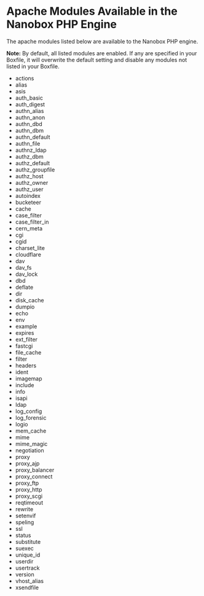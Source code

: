 # Apache Modules Available in the Nanobox PHP Engine
The apache modules listed below are available to the Nanobox PHP engine.

**Note:** By default, all listed modules are enabled. If any are specified in your Boxfile, it will overwrite the default setting and disable any modules not listed in your Boxfile. 
  
- actions
- alias
- asis
- auth_basic
- auth_digest
- authn_alias
- authn_anon
- authn_dbd
- authn_dbm
- authn_default
- authn_file
- authnz_ldap
- authz_dbm
- authz_default
- authz_groupfile
- authz_host
- authz_owner
- authz_user
- autoindex
- bucketeer
- cache
- case_filter
- case_filter_in
- cern_meta
- cgi
- cgid
- charset_lite
- cloudflare
- dav
- dav_fs
- dav_lock
- dbd
- deflate
- dir
- disk_cache
- dumpio
- echo
- env
- example
- expires
- ext_filter
- fastcgi
- file_cache
- filter
- headers
- ident
- imagemap
- include
- info
- isapi
- ldap
- log_config
- log_forensic
- logio
- mem_cache
- mime
- mime_magic
- negotiation
- proxy
- proxy_ajp
- proxy_balancer
- proxy_connect
- proxy_ftp
- proxy_http
- proxy_scgi
- reqtimeout
- rewrite
- setenvif
- speling
- ssl
- status
- substitute
- suexec
- unique_id
- userdir
- usertrack
- version
- vhost_alias
- xsendfile